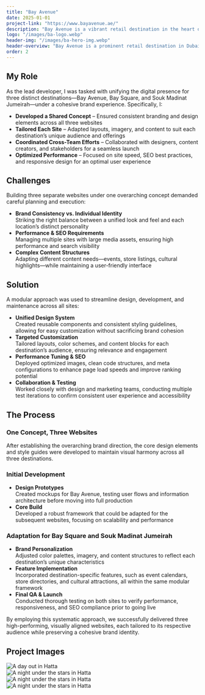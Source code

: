 ```yaml
---
title: "Bay Avenue"
date: 2025-01-01
project-link: "https://www.bayavenue.ae/"
description: "Bay Avenue is a vibrant retail destination in the heart of Business Bay, offering a diverse range of dining, services, and essential stores. This project involved creating design templates for two other retail destinations under Dubai Holding's management."
logo: "/images/ba-logo.webp"
header-img: "/images/ba-hero-img.webp"
header-overview: "Bay Avenue is a prominent retail destination in Dubai, managed by Dubai Holding. The project involved creating a bilingual (Arabic and English) website on Webflow, migrating from an older platform to enhance performance, usability, and SEO. Additionally, the design templates were utilized for two other retail destinations, Bay Square and Souk Madinat Jumeirah, to ensure brand consistency across all three websites."
order: 2
---
```


## My Role
As the lead developer, I was tasked with unifying the digital presence for three distinct destinations—Bay Avenue, Bay Square, and Souk Madinat Jumeirah—under a cohesive brand experience. Specifically, I:

- **Developed a Shared Concept** – Ensured consistent branding and design elements across all three websites  
- **Tailored Each Site** – Adapted layouts, imagery, and content to suit each destination’s unique audience and offerings  
- **Coordinated Cross-Team Efforts** – Collaborated with designers, content creators, and stakeholders for a seamless launch  
- **Optimized Performance** – Focused on site speed, SEO best practices, and responsive design for an optimal user experience  

## Challenges
Building three separate websites under one overarching concept demanded careful planning and execution:

- **Brand Consistency vs. Individual Identity**  
  Striking the right balance between a unified look and feel and each location’s distinct personality  
- **Performance & SEO Requirements**  
  Managing multiple sites with large media assets, ensuring high performance and search visibility  
- **Complex Content Structures**  
  Adapting different content needs—events, store listings, cultural highlights—while maintaining a user-friendly interface  

## Solution
A modular approach was used to streamline design, development, and maintenance across all sites:

- **Unified Design System**  
  Created reusable components and consistent styling guidelines, allowing for easy customization without sacrificing brand cohesion  
- **Targeted Customization**  
  Tailored layouts, color schemes, and content blocks for each destination’s audience, ensuring relevance and engagement  
- **Performance Tuning & SEO**  
  Deployed optimized images, clean code structures, and meta configurations to enhance page load speeds and improve ranking potential  
- **Collaboration & Testing**  
  Worked closely with design and marketing teams, conducting multiple test iterations to confirm consistent user experience and accessibility  

## The Process

### One Concept, Three Websites
After establishing the overarching brand direction, the core design elements and style guides were developed to maintain visual harmony across all three destinations.

### Initial Development
- **Design Prototypes**  
  Created mockups for Bay Avenue, testing user flows and information architecture before moving into full production  
- **Core Build**  
  Developed a robust framework that could be adapted for the subsequent websites, focusing on scalability and performance  

### Adaptation for Bay Square and Souk Madinat Jumeirah
- **Brand Personalization**  
  Adjusted color palettes, imagery, and content structures to reflect each destination’s unique characteristics  
- **Feature Implementation**  
  Incorporated destination-specific features, such as event calendars, store directories, and cultural attractions, all within the same modular framework  
- **Final QA & Launch**  
  Conducted thorough testing on both sites to verify performance, responsiveness, and SEO compliance prior to going live  

By employing this systematic approach, we successfully delivered three high-performing, visually aligned websites, each tailored to its respective audience while preserving a cohesive brand identity.

## Project Images
<section class="py-12 px-[5%]">
  <div class="mx-auto">
    <div class="grid grid-cols-1 md:grid-cols-2 gap-4 w-full items-start">
      <!-- Image 1 -->
      <div class="w-full">
        <img
          src="/images/bay-avenue-final.webp"
          alt="A day out in Hatta"
          class="w-full h-auto object-contain shadow-lg"
        />
      </div>
      <!-- Image 2 -->
      <div class="w-full">
        <img
          src="/images/bay-square-final.webp"
          alt="A night under the stars in Hatta"
          class="w-full h-auto object-contain shadow-lg"
        />
      </div>
      <!-- Image 3 -->
      <div class="w-full">
        <img
          src="/images/souq-jumeirah-final.webp"
          alt="A night under the stars in Hatta"
          class="w-full h-auto object-contain shadow-lg"
        />
      </div>
      <!-- Image 4 -->
      <div class="w-full">
        <img
          src="/images/ba-directory.png"
          alt="A night under the stars in Hatta"
          class="w-full h-auto object-contain shadow-lg"
        />
      </div>
    </div>
  </div>
</section>